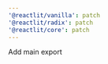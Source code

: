 ```yaml
---
'@reactlit/vanilla': patch
'@reactlit/radix': patch
'@reactlit/core': patch
---
```


Add main export

